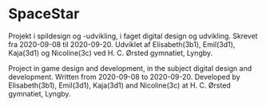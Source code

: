 # SpaceStar

Projekt i spildesign og -udvikling, i faget digital design og udvikling. Skrevet fra 2020-09-08 til 2020-09-20.
Udviklet af Elisabeth(3b1), Emil(3d1), Kaja(3d1) og Nicoline(3c) ved H. C. Ørsted gymnatiet, Lyngby. 

Project in game design and development, in the subject digital design and development. Written from 2020-09-08 to 2020-09-20.
Developed by Elisabeth(3b1), Emil(3d1), Kaja(3d1) and Nicoline(3c) at H. C. Ørsted gymnatiet, Lyngby. 

